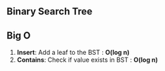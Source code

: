 ## Binary Search Tree

## Big O

1. **Insert**: Add a leaf to the BST : **O(log n)**
2. **Contains**: Check if value exists in BST :  **O(log n)**